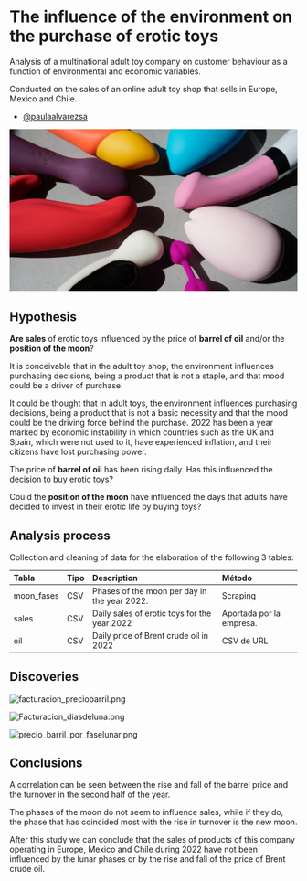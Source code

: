 
# The influence of the environment on the purchase of erotic toys

Analysis of a multinational adult toy company on customer behaviour as a function of environmental and economic variables.

Conducted on the sales of an online adult toy shop that sells in Europe, Mexico and Chile.

- [@paulaalvarezsa](https://github.com/paulaalvarezsa)

![sex_toys_picture.jpeg](https://github.com/paulaalvarezsa/ventas_juguetes_adultos/blob/main/sex_toys_picture.jpeg)

## Hypothesis
**Are sales** of erotic toys influenced by the price of **barrel of oil** and/or the **position of the moon**?

It is conceivable that in the adult toy shop, the environment influences purchasing decisions, being a product that is not a staple, and that mood could be a driver of purchase.

It could be thought that in adult toys, the environment influences purchasing decisions, being a product that is not a basic necessity and that the mood could be the driving force behind the purchase. 2022 has been a year marked by economic instability in which countries such as the UK and Spain, which were not used to it, have experienced inflation, and their citizens have lost purchasing power.


The price of **barrel of oil** has been rising daily. Has this influenced the decision to buy erotic toys?

Could the **position of the moon** have influenced the days that adults have decided to invest in their erotic life by buying toys?

## Analysis process


Collection and cleaning of data for the elaboration of the following 3 tables:




| Tabla | Tipo     | Description                |Método|
| :-------- | :------- | :------------------------- |:-------  |
| moon_fases | CSV |  Phases of the moon per day in the year 2022. |Scraping |
| sales | CSV | Daily sales of erotic toys for the year 2022 | Aportada por la empresa.
|  oil| CSV| Daily price of Brent crude oil in 2022 |CSV de URL |



## Discoveries

![facturacion_preciobarril.png](https://github.com/paulaalvarezsa/5.Visualization-project/blob/main/fotos/facturacion_preciobarril.png)

![Facturacion_diasdeluna.png](https://github.com/paulaalvarezsa/5.Visualization-project/blob/main/fotos/Facturacion_diasdeluna.png)

![precio_barril_por_faselunar.png](https://github.com/paulaalvarezsa/5.Visualization-project/blob/main/fotos/precio_barril_por_faselunar.png)


## Conclusions

A correlation can be seen between the rise and fall of the barrel price and the turnover in the second half of the year.

The phases of the moon do not seem to influence sales, while if they do, the phase that has coincided most with the rise in turnover is the new moon.

After this study we can conclude that the sales of products of this company operating in Europe, Mexico and Chile during 2022 have not been influenced by the lunar phases or by the rise and fall of the price of Brent crude oil.